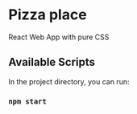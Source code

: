 # Pizza place

React Web App with pure CSS

## Available Scripts

In the project directory, you can run:

### `npm start`
